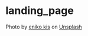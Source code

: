 # landing_page
Photo by <a href="https://unsplash.com/@enikoo?utm_content=creditCopyText&utm_medium=referral&utm_source=unsplash">eniko kis</a> on <a href="https://unsplash.com/photos/white-and-black-polaroid-one-step-2-instant-camera-on-white-board-KsLPTsYaqIQ?utm_content=creditCopyText&utm_medium=referral&utm_source=unsplash">Unsplash</a>
  